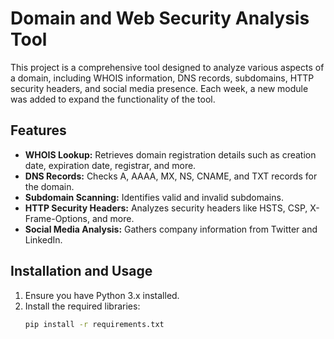 # Domain and Web Security Analysis Tool

This project is a comprehensive tool designed to analyze various aspects of a domain, including WHOIS information, DNS records, subdomains, HTTP security headers, and social media presence. Each week, a new module was added to expand the functionality of the tool.

## Features
- **WHOIS Lookup:** Retrieves domain registration details such as creation date, expiration date, registrar, and more.
- **DNS Records:** Checks A, AAAA, MX, NS, CNAME, and TXT records for the domain.
- **Subdomain Scanning:** Identifies valid and invalid subdomains.
- **HTTP Security Headers:** Analyzes security headers like HSTS, CSP, X-Frame-Options, and more.
- **Social Media Analysis:** Gathers company information from Twitter and LinkedIn.

## Installation and Usage
1. Ensure you have Python 3.x installed.
2. Install the required libraries:
   ```bash
   pip install -r requirements.txt
